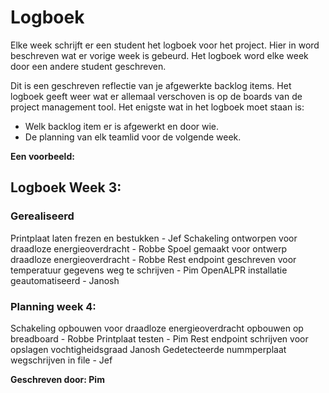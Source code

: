 # Logboek

Elke week schrijft er een student het logboek voor het project. Hier in word
beschreven wat er vorige week is gebeurd. Het logboek word elke week door een
andere student geschreven.

Dit is een geschreven reflectie van je afgewerkte backlog items. Het logboek
geeft weer wat er allemaal verschoven is op de boards van de project management
tool. Het enigste wat in het logboek moet staan is: 
 * Welk backlog item er is afgewerkt en door wie. 
 * De planning van elk teamlid voor de volgende week.

**Een voorbeeld:**

## Logboek Week 3: 

### Gerealiseerd

Printplaat laten frezen en bestukken - Jef
Schakeling ontworpen voor draadloze energieoverdracht - Robbe
Spoel gemaakt voor ontwerp draadloze energieoverdracht - Robbe
Rest endpoint geschreven voor temperatuur gegevens weg te schrijven - Pim
OpenALPR installatie geautomatiseerd - Janosh

### Planning week 4:

Schakeling opbouwen voor draadloze energieoverdracht opbouwen op breadboard - Robbe
Printplaat testen - Pim
Rest endpoint schrijven voor opslagen vochtigheidsgraad Janosh
Gedetecteerde nummperplaat wegschrijven in file - Jef

**Geschreven door: Pim**



